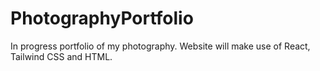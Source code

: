 # PhotographyPortfolio
In progress portfolio of my photography. Website will make use of React, Tailwind CSS and HTML.
